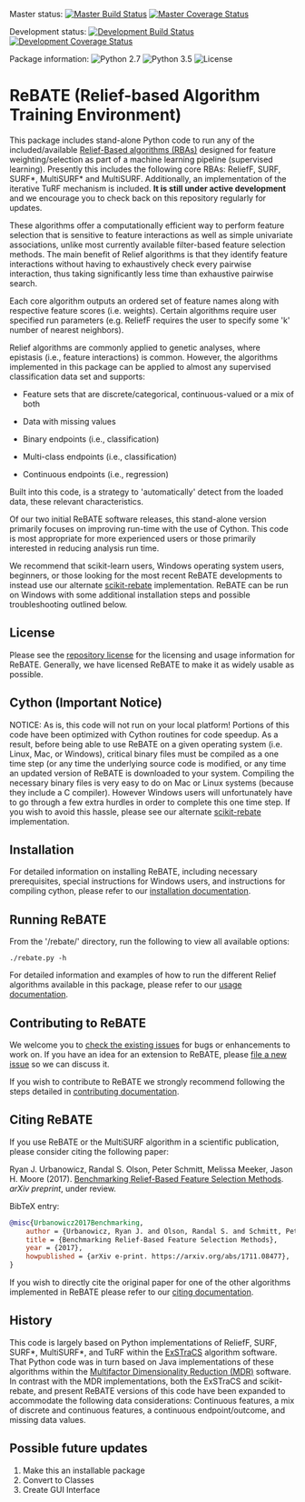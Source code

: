 Master status: [![Master Build Status](https://travis-ci.org/EpistasisLab/ReBATE.svg?branch=master)](https://travis-ci.org/EpistasisLab/ReBATE)
[![Master Coverage Status](https://coveralls.io/repos/github/EpistasisLab/ReBATE/badge.svg?branch=master)](https://coveralls.io/github/EpistasisLab/ReBATE?branch=master)

Development status: [![Development Build Status](https://travis-ci.org/EpistasisLab/ReBATE.svg?branch=development)](https://travis-ci.org/EpistasisLab/ReBATE)
[![Development Coverage Status](https://coveralls.io/repos/github/EpistasisLab/ReBATE/badge.svg?branch=development&service=github)](https://coveralls.io/github/EpistasisLab/ReBATE?branch=development)

Package information: ![Python 2.7](https://img.shields.io/badge/python-2.7-blue.svg)
![Python 3.5](https://img.shields.io/badge/python-3.6-blue.svg)
![License](https://img.shields.io/badge/license-MIT%20License-blue.svg)

# ReBATE (Relief-based Algorithm Training Environment) 
This package includes stand-alone Python code to run any of the included/available [Relief-Based algorithms (RBAs)](https://en.wikipedia.org/wiki/Relief_(feature_selection)) 
designed for feature weighting/selection as part of a machine learning pipeline (supervised learning). Presently this includes the following core RBAs: ReliefF, SURF, SURF\*, MultiSURF\* and MultiSURF. Additionally, an implementation of the iterative TuRF mechanism is included. **It is still under active development** and we encourage you to check back on this repository regularly for updates.

These algorithms offer a computationally efficient way to perform feature selection that is sensitive to feature interactions as well as simple univariate associations, unlike most currently available filter-based feature selection methods. The main benefit of Relief algorithms is that they identify feature interactions without having to exhaustively check every pairwise interaction, thus taking significantly less time than exhaustive pairwise search.

Each core algorithm outputs an ordered set of feature names along with respective feature scores (i.e. weights). Certain algorithms require user specified run parameters (e.g. ReliefF requires the user to specify some 'k' number of nearest neighbors). 

Relief algorithms are commonly applied to genetic analyses, where epistasis (i.e., feature interactions) is common. However, the algorithms implemented in this package can be applied to almost any supervised classification data set and supports:

* Feature sets that are discrete/categorical, continuous-valued or a mix of both

* Data with missing values

* Binary endpoints (i.e., classification)

* Multi-class endpoints (i.e., classification)

* Continuous endpoints (i.e., regression)

Built into this code, is a strategy to 'automatically' detect from the loaded data, these relevant characteristics.

Of our two initial ReBATE software releases, this stand-alone version primarily focuses on improving run-time with the use of Cython. 
This code is most appropriate for more experienced users or those primarily interested in reducing analysis run time. 

We recommend that scikit-learn users, Windows operating system users, beginners, or those looking for the most recent ReBATE developments to instead use our alternate [scikit-rebate](https://github.com/EpistasisLab/scikit-rebate) implementation. ReBATE can be run on Windows with some additional installation steps and possible troubleshooting outlined below. 

## License
Please see the [repository license](https://github.com/EpistasisLab/ReBATE/blob/master/LICENSE) for the licensing and usage information for ReBATE.
Generally, we have licensed ReBATE to make it as widely usable as possible.

## Cython (Important Notice)
NOTICE: As is, this code will not run on your local platform! Portions of this code have been optimized with Cython routines for code speedup. As a result, before being able to use 
ReBATE on a given operating system (i.e. Linux, Mac, or Windows), critical binary files must be compiled as a one time step (or any time the underlying source code is modified, or
any time an updated version of ReBATE is downloaded to your system.  Compiling the necessary binary files is very easy to do on Mac or Linux systems (because they include a C compiler). However Windows users will unfortunately have to go through a few extra hurdles in order to complete this one time step. If you wish to avoid this hassle, please see our alternate [scikit-rebate](https://github.com/EpistasisLab/scikit-rebate) implementation.

## Installation
For detailed information on installing ReBATE, including necessary prerequisites, special instructions for Windows users, and instructions for compiling cython, please refer to our [installation documentation](https://EpistasisLab.github.io/ReBATE/installing/). 

## Running ReBATE
From the '/rebate/' directory, run the following to view all available options: 
```
./rebate.py -h
```

For detailed information and examples of how to run the different Relief algorithms available in this package, please refer to our [usage documentation](https://EpistasisLab.github.io/ReBATE/using/).

## Contributing to ReBATE
We welcome you to [check the existing issues](https://github.com/EpistasisLab/ReBATE/issues/) for bugs or enhancements to work on. If you have an idea for an extension to ReBATE, please [file a new issue](https://github.com/EpistasisLab/ReBATE/issues/new) so we can discuss it.

If you wish to contribute to ReBATE we strongly recommend following the steps detailed in [contributing documentation](https://EpistasisLab.github.io/ReBATE/contributing/).

## Citing ReBATE

If you use ReBATE or the MultiSURF algorithm in a scientific publication, please consider citing the following paper:

Ryan J. Urbanowicz, Randal S. Olson, Peter Schmitt, Melissa Meeker, Jason H. Moore (2017). [Benchmarking Relief-Based Feature Selection Methods](https://arxiv.org/abs/1711.08477). *arXiv preprint*, under review.

BibTeX entry:

```bibtex
@misc{Urbanowicz2017Benchmarking,
    author = {Urbanowicz, Ryan J. and Olson, Randal S. and Schmitt, Peter and Meeker, Melissa and Moore, Jason H.},
    title = {Benchmarking Relief-Based Feature Selection Methods},
    year = {2017},
    howpublished = {arXiv e-print. https://arxiv.org/abs/1711.08477},
}
```
If you wish to directly cite the original paper for one of the other algorithms implemented in ReBATE please refer to our [citing documentation](https://epistasislab.github.io/ReBATE/citing/).


## History
This code is largely based on Python implementations of ReliefF, SURF, SURF*, MultiSURF*, and TuRF within the [ExSTraCS](https://github.com/ryanurbs/ExSTraCS_2.0) algorithm software. 
That Python code was in turn based on Java implementations of these algorithms within the [Multifactor Dimensionality Reduction (MDR)](https://sourceforge.net/projects/mdr/) software.
In contrast with the MDR implementations, both the ExSTraCS and scikit-rebate, and present ReBATE versions of this code have been expanded to accommodate the following data considerations: Continuous features, a mix of discrete and continuous features, a continuous endpoint/outcome, and missing data values.

## Possible future updates
1. Make this an installable package
2. Convert to Classes
3. Create GUI Interface
